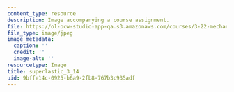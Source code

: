 ```yaml
---
content_type: resource
description: Image accompanying a course assignment.
file: https://ol-ocw-studio-app-qa.s3.amazonaws.com/courses/3-22-mechanical-behavior-of-materials-spring-2008/9bffe14c0925b6a92fb8767b3c935adf_superlastic_3_14.jpg
file_type: image/jpeg
image_metadata:
  caption: ''
  credit: ''
  image-alt: ''
resourcetype: Image
title: superlastic_3_14
uid: 9bffe14c-0925-b6a9-2fb8-767b3c935adf
---
```

